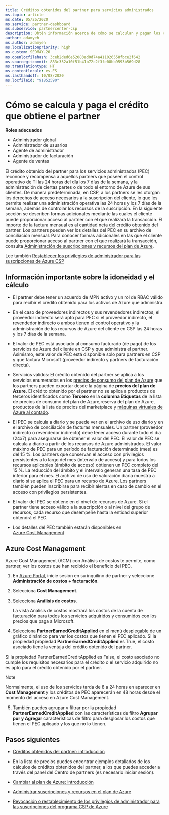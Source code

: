 ```yaml
---
title: Créditos obtenidos del partner para servicios administrados
ms.topic: article
ms.date: 05/26/2020
ms.service: partner-dashboard
ms.subservice: partnercenter-csp
description: Obtén información acerca de cómo se calculan y pagan los créditos obtenidos del partner (PEC) de Microsoft para los servicios administrados y cómo asegurarte de que cumples los requisitos.
author: adamyeh
ms.author: adamyeh
ms.localizationpriority: high
ms.custom: SEOMAY.20
ms.openlocfilehash: 3ceb2ded6e52083ad0d74a411026558fbce2f642
ms.sourcegitcommit: 883c332a10f51b41b72c2f3fe08bb9593b569d28
ms.translationtype: HT
ms.contentlocale: es-ES
ms.lasthandoff: 10/08/2020
ms.locfileid: "91852590"
---
```

# <a name="how-the-partner-earned-credit-is-calculated-and-paid"></a>Cómo se calcula y paga el crédito que obtiene el partner

**Roles adecuados**

- Administrador global
- Administrador de usuarios
- Agente de administrador
- Administrador de facturación
- Agente de ventas

El crédito obtenido del partner para los servicios administrados (PEC) reconoce y recompensa a aquellos partners que poseen el control operativo de TI las 24 horas del día los 7 días de la semana, y la administración de ciertas partes o de todo el entorno de Azure de sus clientes. De manera predeterminada, en CSP, a los partners se les otorgan los derechos de acceso necesarios a la suscripción del cliente, lo que les permite realizar una administración operativa las 24 horas y los 7 días de la semana, además de controlar los recursos de la suscripción. En la siguiente sección se describen formas adicionales mediante las cuales el cliente puede proporcionar acceso al partner con el que realizará la transacción. El importe de la factura mensual es al cantidad neta del crédito obtenido del partner. Los partners pueden ver los detalles del PEC en su archivo de conciliación mensual. Para conocer formas adicionales en las que el cliente puede proporcionar acceso al partner con el que realizará la transacción, consulta [Administración de suscripciones y recursos del plan de Azure](azure-plan-manage.md).

Lee también [Restablecer los privilegios de administrador para las suscripciones de Azure CSP](revoke-reinstate-csp.md)

## <a name="important-eligibility-and-calculation-information"></a>Información importante sobre la idoneidad y el cálculo

- El partner debe tener un acuerdo de MPN activo y un rol de RBAC válido para recibir el crédito obtenido para los activos de Azure que administra. 

- En el caso de proveedores indirectos y sus revendedores indirectos, el proveedor indirecto será apto para PEC si el proveedor indirecto, el revendedor indirecto o ambos tienen el control operativo y la administración de los recursos de Azure del cliente en CSP las 24 horas y los 7 días de la semana.

- El valor de PEC está asociado al consumo facturado (de pago) de los servicios de Azure del cliente en CSP y que administra el partner. Asimismo, este valor de PEC está disponible solo para partners en CSP y que factura Microsoft (proveedor indirecto y partners de facturación directa). 

- Servicios válidos: El crédito obtenido del partner se aplica a los servicios enumerados en los [precios de consumo del plan de Azure](https://partner.microsoft.com/commerce/sales) que los partners pueden exportar desde la página de **precios del plan de Azure**. El crédito obtenido por el partner no se aplica a productos de terceros identificados como **Tercero** en la **columna Etiquetas** de la lista de precios de consumo del plan de Azure,reserva del plan de Azure, productos de la lista de precios del marketplace y [máquinas virtuales de Azure al contado](https://partner.microsoft.com/resources/collection/azure-spot-in-csp#/).

- El PEC se calcula a diario y se puede ver en el archivo de uso diario y en el archivo de conciliación de facturas mensuales. Un partner (proveedor indirecto o revendedor indirecto) debe tener acceso durante todo el día (24x7) para asegurarse de obtener el valor del PEC. El valor de PEC se calcula a diario a partir de los recursos de Azure administrados. El valor máximo de PEC para un período de facturación determinado (mes) es del 15 %. Los partners que conservan el acceso con privilegios persistentes a lo largo del mes (intervalo de acceso) y para todos los recursos aplicables (ámbito de acceso) obtienen un PEC completo del 15 %. La reducción del ámbito y el intervalo generan una tasa de PEC inferior para el mes. El archivo de uso de valoración diaria muestra a diario si se aplica el PEC para un recurso de Azure. Los partners también pueden inscribirse para recibir alertas en caso de cambio en el acceso con privilegios persistentes.

- El valor del PEC se obtiene en el nivel de recursos de Azure. Si el partner tiene acceso válido a la suscripción o al nivel del grupo de recursos, cada recurso que desempeñe hasta la entidad superior obtendrá el PEC.  

- Los detalles del PEC también estarán disponibles en [Azure Cost Management](/azure/cost-management-billing/costs/get-started-partners)

## <a name="azure-cost-management"></a>Azure Cost Management

Azure Cost Management (ACM) con Análisis de costos te permite, como partner, ver los costos que han recibido el beneficio del PEC.  

1. En [Azure Portal](https://portal.azure.com), inicie sesión en su inquilino de partner y seleccione **Administración de costos + facturación**.

2. Selecciona **Cost Management**.

3. Selecciona **Análisis de costos**.

   La vista Análisis de costos mostrará los costos de la cuenta de facturación para todos los servicios adquiridos y consumidos con los precios que paga a Microsoft.

4. Selecciona **PartnerEarnedCreditApplied** en el menú desplegable de un gráfico dinámico para ver los costos que tienen el PEC aplicado. Si la propiedad propiedad **PartnerEarnedCreditApplied** es True, el costo asociado tiene la ventaja del crédito obtenido del partner. 

Si la propiedad PartnerEarnedCreditApplied es False, el costo asociado no cumple los requisitos necesarios para el crédito o el servicio adquirido no es apto para el crédito obtenido por el partner.

>[!NOTE] 
>Normalmente, el uso de los servicios tarda de 8 a 24 horas en aparecer en **Cost Management** y los créditos de PEC aparecerán en 48 horas desde el momento del acceso en Azure Cost Management.

5. También puedes agrupar y filtrar por la propiedad **PartnerEarnedCreditApplied** con las características de filtro **Agrupar por y Agregar** características de filtro para desglosar los costos que tienen el PEC aplicado y los que no lo tienen.

## <a name="next-steps"></a>Pasos siguientes

- [Créditos obtenidos del partner: introducción](partner-earned-credit.md)

- En la lista de precios puedes encontrar ejemplos detallados de los cálculos de créditos obtenidos del partner, a los que puedes acceder a través del panel del Centro de partners (es necesario iniciar sesión).

- [Cambiar al plan de Azure: introducción](azure-plan-get-started.md)

- [Administrar suscripciones y recursos en el plan de Azure](azure-plan-manage.md)

- [Revocación o restablecimiento de los privilegios de administrador para las suscripciones del programa CSP de Azure](revoke-reinstate-csp.md)
